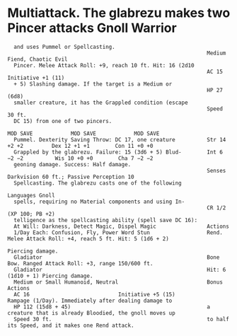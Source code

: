 # Multiattack. The glabrezu makes two Pincer attacks           Gnoll Warrior

      and uses Pummel or Spellcasting.
                                                                   Medium Fiend, Chaotic Evil
      Pincer. Melee Attack Roll: +9, reach 10 ft. Hit: 16 (2d10
                                                                   AC 15                           Initiative +1 (11)
      + 5) Slashing damage. If the target is a Medium or
                                                                   HP 27 (6d8)
      smaller creature, it has the Grappled condition (escape
                                                                   Speed 30 ft.
      DC 15) from one of two pincers.
                                                                             MOD SAVE            MOD SAVE            MOD SAVE
      Pummel. Dexterity Saving Throw: DC 17, one creature          Str 14 +2 +2         Dex 12 +1 +1        Con 11 +0 +0
      Grappled by the glabrezu. Failure: 15 (3d6 + 5) Blud-        Int 6 −2 −2          Wis 10 +0 +0        Cha 7 −2 −2
      geoning damage. Success: Half damage.
                                                                   Senses Darkvision 60 ft.; Passive Perception 10
      Spellcasting. The glabrezu casts one of the following
                                                                   Languages Gnoll
      spells, requiring no Material components and using In-
                                                                   CR 1/2 (XP 100; PB +2)
      telligence as the spellcasting ability (spell save DC 16):
      At Will: Darkness, Detect Magic, Dispel Magic                Actions
      1/Day Each: Confusion, Fly, Power Word Stun                  Rend. Melee Attack Roll: +4, reach 5 ft. Hit: 5 (1d6 + 2)
                                                                   Piercing damage.
      Gladiator                                                    Bone Bow. Ranged Attack Roll: +3, range 150/600 ft.
      Gladiator                                                    Hit: 6 (1d10 + 1) Piercing damage.
      Medium or Small Humanoid, Neutral                            Bonus Actions
      AC 16                            Initiative +5 (15)                Rampage (1/Day). Immediately after dealing damage to
      HP 112 (15d8 + 45)                                           a creature that is already Bloodied, the gnoll moves up
      Speed 30 ft.                                                 to half its Speed, and it makes one Rend attack.
